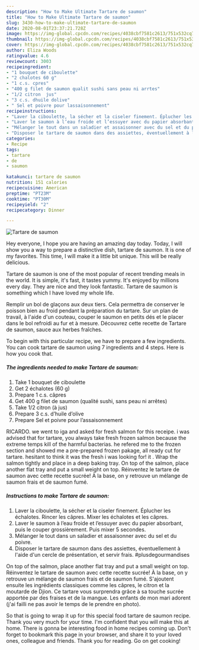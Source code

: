 ```yaml
---
description: "How to Make Ultimate Tartare de saumon"
title: "How to Make Ultimate Tartare de saumon"
slug: 3430-how-to-make-ultimate-tartare-de-saumon
date: 2020-08-01T23:37:21.728Z
image: https://img-global.cpcdn.com/recipes/4038cbf7581c2613/751x532cq70/tartare-de-saumon-photo-principale-de-la-recette.jpg
thumbnail: https://img-global.cpcdn.com/recipes/4038cbf7581c2613/751x532cq70/tartare-de-saumon-photo-principale-de-la-recette.jpg
cover: https://img-global.cpcdn.com/recipes/4038cbf7581c2613/751x532cq70/tartare-de-saumon-photo-principale-de-la-recette.jpg
author: Eliza Woods
ratingvalue: 4.6
reviewcount: 3003
recipeingredient:
- "1 bouquet de ciboulette"
- "2 chalotes 60 g"
- "1 c.s. cpres"
- "400 g filet de saumon qualit sushi sans peau ni arrtes"
- "1/2 citron  jus"
- "3 c.s. dhuile dolive"
- " Sel et poivre pour lassaisonnement"
recipeinstructions:
- "Laver la ciboulette, la sécher et la ciseler finement. Éplucher les échalotes. Rincer les câpres. Mixer les échalotes et les câpres."
- "Laver le saumon à l’eau froide et l’essuyer avec du papier absorbant, puis le couper grossièrement. Puis mixer 5 secondes."
- "Mélanger le tout dans un saladier et assaisonner avec du sel et du poivre."
- "Disposer le tartare de saumon dans des assiettes, éventuellement à l&#39;aide d&#39;un cercle de présentation, et servir frais. #plusdegourmandises"
categories:
- Recipe
tags:
- tartare
- de
- saumon

katakunci: tartare de saumon 
nutrition: 151 calories
recipecuisine: American
preptime: "PT23M"
cooktime: "PT30M"
recipeyield: "2"
recipecategory: Dinner

---
```



![Tartare de saumon](https://img-global.cpcdn.com/recipes/4038cbf7581c2613/751x532cq70/tartare-de-saumon-photo-principale-de-la-recette.jpg)

Hey everyone, I hope you are having an amazing day today. Today, I will show you a way to prepare a distinctive dish, tartare de saumon. It is one of my favorites. This time, I will make it a little bit unique. This will be really delicious.

Tartare de saumon is one of the most popular of recent trending meals in the world. It is simple, it's fast, it tastes yummy. It's enjoyed by millions every day. They are nice and they look fantastic. Tartare de saumon is something which I have loved my whole life.

Remplir un bol de glaçons aux deux tiers. Cela permettra de conserver le poisson bien au froid pendant la préparation du tartare. Sur un plan de travail, à l&#39;aide d&#39;un couteau, couper le saumon en petits dés et le placer dans le bol refroidi au fur et à mesure. Découvrez cette recette de Tartare de saumon, sauce aux herbes fraîches.


To begin with this particular recipe, we have to prepare a few ingredients. You can cook tartare de saumon using 7 ingredients and 4 steps. Here is how you cook that.

<!--inarticleads1-->

##### The ingredients needed to make Tartare de saumon:

1. Take 1 bouquet de ciboulette
1. Get 2 échalotes (60 g)
1. Prepare 1 c.s. câpres
1. Get 400 g filet de saumon (qualité sushi, sans peau ni arrêtes)
1. Take 1/2 citron (à jus)
1. Prepare 3 c.s. d’huile d’olive
1. Prepare  Sel et poivre pour l’assaisonnement


RICARDO. we went to iga and asked for fresh salmon for this receipe. i was advised that for tartare, you always take fresh frozen salmon because the extreme temps kill of the harmful bacterias. he refered me to the frozen section and showed me a pre-prepared frozen pakage, all ready cut for tartare. hesitant to think it was the fresh i was looking for! it . Wrap the salmon tightly and place in a deep baking tray. On top of the salmon, place another flat tray and put a small weight on top. Réinventez le tartare de saumon avec cette recette sucrée! À la base, on y retrouve un mélange de saumon frais et de saumon fumé. 

<!--inarticleads2-->

##### Instructions to make Tartare de saumon:

1. Laver la ciboulette, la sécher et la ciseler finement. Éplucher les échalotes. Rincer les câpres. Mixer les échalotes et les câpres.
1. Laver le saumon à l’eau froide et l’essuyer avec du papier absorbant, puis le couper grossièrement. Puis mixer 5 secondes.
1. Mélanger le tout dans un saladier et assaisonner avec du sel et du poivre.
1. Disposer le tartare de saumon dans des assiettes, éventuellement à l&#39;aide d&#39;un cercle de présentation, et servir frais. #plusdegourmandises


On top of the salmon, place another flat tray and put a small weight on top. Réinventez le tartare de saumon avec cette recette sucrée! À la base, on y retrouve un mélange de saumon frais et de saumon fumé. S&#39;ajoutent ensuite les ingrédients classiques comme les câpres, le citron et la moutarde de Djion. Ce tartare vous surprendra grâce à sa touche sucrée apportée par des fraises et de la mangue. Les enfants de mon mari adorent (j&#39;ai failli ne pas avoir le temps de le prendre en photo). 

So that is going to wrap it up for this special food tartare de saumon recipe. Thank you very much for your time. I'm confident that you will make this at home. There is gonna be interesting food in home recipes coming up. Don't forget to bookmark this page in your browser, and share it to your loved ones, colleague and friends. Thank you for reading. Go on get cooking!
